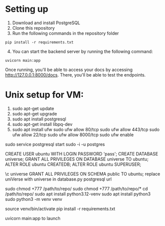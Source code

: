 # Setting up
1. Download and install PostgreSQL
2. Clone this repository
3. Run the following commands in the repository folder
```
pip install -r requirements.txt
```
4. You can start the backend server by running the following command:
```
uvicorn main:app
```

Once running, you'll be able to access your docs by accessing http://127.0.0.1:8000/docs. There, you'll be able to test the endpoints.





# Unix setup for VM:

1. sudo apt-get update
2. sudo apt-get upgrade
3. sudo apt install postgresql
4. sudo apt-get install libpq-dev
5. sudo apt install ufw
sudo ufw allow 80/tcp
sudo ufw allow 443/tcp
sudo ufw allow 22/tcp
sudo ufw allow 8000/tcp
sudo ufw enable



sudo service postgresql start
sudo -i -u postgres

CREATE USER ubuntu WITH LOGIN PASSWORD 'pass';
CREATE DATABASE universe;
GRANT ALL PRIVILEGES ON DATABASE universe TO ubuntu;
ALTER ROLE ubuntu CREATEDB;
ALTER ROLE ubuntu SUPERUSER;

\c universe
GRANT ALL PRIVILEGES ON SCHEMA public TO ubuntu;
replace uniVerse with universe in database.py postgresql url

sudo chmod +777 /path/to/repo/
sudo chmod +777 /path/to/repo/*
cd /path/to/repo/
sudo apt install python3.12-venv
sudo apt install python3
sudo python3 -m venv venv

source venv/bin/activate
pip install -r requirements.txt

uvicorn main:app to launch

